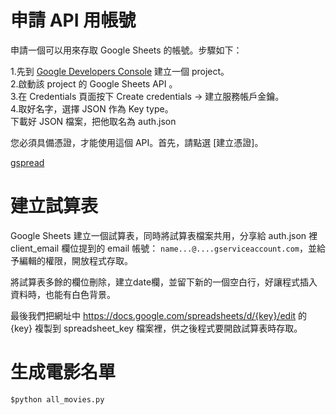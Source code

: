 申請 API 用帳號
===
申請一個可以用來存取 Google Sheets 的帳號。步驟如下：

1.先到 [Google Developers Console](https://console.developers.google.com/project) 建立一個 project。  
2.啟動該 project 的 Google Sheets API 。  
3.在 Credentials 頁面按下 Create credentials -> 建立服務帳戶金鑰。  
4.取好名字，選擇 JSON 作為 Key type。  
下載好 JSON 檔案，把他取名為 auth.json

您必須具備憑證，才能使用這個 API。首先，請點選 [建立憑證]。

[gspread](https://pypi.python.org/pypi/gspread/2.0.0)  

建立試算表
===
 Google Sheets 建立一個試算表，同時將試算表檔案共用，分享給 auth.json 裡 client_email 欄位提到的 email 帳號： `name...@....gserviceaccount.com`，並給予編輯的權限，開放程式存取。

將試算表多餘的欄位刪除，建立date欄，並留下新的一個空白行，好讓程式插入資料時，也能有白色背景。

最後我們把網址中 https://docs.google.com/spreadsheets/d/{key}/edit 的 {key} 複製到 spreadsheet_key 檔案裡，供之後程式要開啟試算表時存取。

生成電影名單
===
`$python all_movies.py`